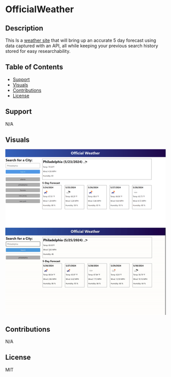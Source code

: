 # OfficialWeather

## Description 

This Is a [weather site](https://ther16h.github.io/OfficialWeather/) that will bring up an accurate 5 day forecast using data captured with an API, all while keeping your previous search history stored for easy researchability. 

## Table of Contents

- [Support](#support)
- [Visuals](#visuals)
- [Contributions](#contributions)
- [License](#license)

## Support
N/A

## Visuals
![ScreenShot1](./assets/images/ok.png)
![Demo](./assets/images/demo-ezgif.com-speed.gif) 

## Contributions
N/A

## License
MIT 